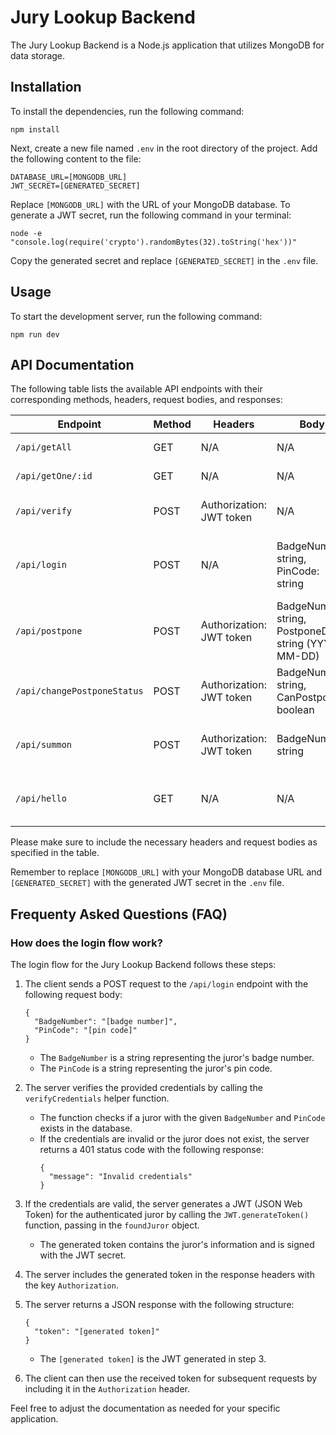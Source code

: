 # Jury Lookup Backend

The Jury Lookup Backend is a Node.js application that utilizes MongoDB for data storage.

## Installation

To install the dependencies, run the following command:

```
npm install
```

Next, create a new file named `.env` in the root directory of the project. Add the following content to the file:

```
DATABASE_URL=[MONGODB_URL]
JWT_SECRET=[GENERATED_SECRET]
```

Replace `[MONGODB_URL]` with the URL of your MongoDB database. To generate a JWT secret, run the following command in your terminal:

```
node -e "console.log(require('crypto').randomBytes(32).toString('hex'))"
```

Copy the generated secret and replace `[GENERATED_SECRET]` in the `.env` file.

## Usage

To start the development server, run the following command:

```
npm run dev
```

## API Documentation

The following table lists the available API endpoints with their corresponding methods, headers, request bodies, and responses:

| Endpoint                    | Method | Headers                                 | Body                                                   | Response                                               |
|-----------------------------|--------|-----------------------------------------|--------------------------------------------------------|--------------------------------------------------------|
| `/api/getAll`               | GET    | N/A                                     | N/A                                                    | JSON Array: Juror records                              |
| `/api/getOne/:id`           | GET    | N/A                                     | N/A                                                    | JSON Object: Juror record                              |
| `/api/verify`               | POST   | Authorization: JWT token                | N/A                                                    | JSON Object: Verification result                       |
| `/api/login`                | POST   | N/A                                     | BadgeNumber: string, PinCode: string                   | Headers: Authorization: JWT token, JSON Object: Token  |
| `/api/postpone`             | POST   | Authorization: JWT token                | BadgeNumber: string, PostponeDate: string (YYYY-MM-DD) | JSON Object: Updated juror details                     |
| `/api/changePostponeStatus` | POST   | Authorization: JWT token                | BadgeNumber: string, CanPostpone: boolean              | JSON Object: Updated juror details                     |
| `/api/summon`               | POST   | Authorization: JWT token                | BadgeNumber: string                                    | JSON Object: Juror summon details                      |
| `/api/hello`                | GET    | N/A                                     | N/A                                                    | JSON Object: { "message": "Hello, World!" }            |

Please make sure to include the necessary headers and request bodies as specified in the table.

Remember to replace `[MONGODB_URL]` with your MongoDB database URL and `[GENERATED_SECRET]` with the generated JWT secret in the `.env` file.

## Frequenty Asked Questions (FAQ)
### How does the login flow work?
The login flow for the Jury Lookup Backend follows these steps:

1. The client sends a POST request to the `/api/login` endpoint with the following request body:
   ```
   {
     "BadgeNumber": "[badge number]",
     "PinCode": "[pin code]"
   }
   ```
   - The `BadgeNumber` is a string representing the juror's badge number.
   - The `PinCode` is a string representing the juror's pin code.

2. The server verifies the provided credentials by calling the `verifyCredentials` helper function.
   - The function checks if a juror with the given `BadgeNumber` and `PinCode` exists in the database.
   - If the credentials are invalid or the juror does not exist, the server returns a 401 status code with the following response:
     ```
     {
       "message": "Invalid credentials"
     }
     ```

3. If the credentials are valid, the server generates a JWT (JSON Web Token) for the authenticated juror by calling the `JWT.generateToken()` function, passing in the `foundJuror` object.
   - The generated token contains the juror's information and is signed with the JWT secret.

4. The server includes the generated token in the response headers with the key `Authorization`.

5. The server returns a JSON response with the following structure:
   ```
   {
     "token": "[generated token]"
   }
   ```
   - The `[generated token]` is the JWT generated in step 3.

6. The client can then use the received token for subsequent requests by including it in the `Authorization` header.


Feel free to adjust the documentation as needed for your specific application.
